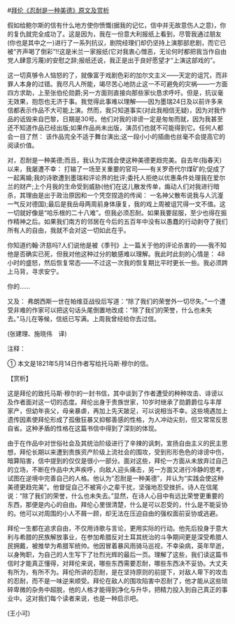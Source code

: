 #[拜伦《忍耐是一种美德》原文及赏析](https://www.vrrw.net/wx/12249.html)

假如给鲍尔斯的信有什么地方使你愤慨(据我的记忆，信中并无故意伤人之意)，你的复仇就完全成功了。这是因为，我在一份意大利报纸上看到，尽管我通过朋友(你也是其中之一)进行了一系列抗议，剧院经理们却仍坚持上演那部悲剧，而它已被“齐声喝了倒彩”!!这是米兰一家报纸(它对我衷心憎恶，无论何时都把我当作自由党人肆意污蔑)的安慰之辞;报纸还说，我正是出于良好愿望才“上演这部戏的”。

这一切真够令人恼怒的了，就像富于戏剧色彩的加尔文主义——天定的诅咒，而非罪人本身的过错。我尽凡人所能，竭尽苦心地防止这一不可避免的灾祸——一方面四方求助，上至张伯伦勋爵;另一方面则直接向那些家伙恳求呼吁。但是，抗议毫无效果，抱怨也无济于事。我觉得此事难以理解——因为墨瑞24日及以前许多来信都表示作品不大可能上演。然而，我只知道事实(对此我相信无疑)，因为对我作品的诋毁来自巴黎，日期是30号。他们对我的诽谤一定是匆匆而就，因为我甚至还不知道作品已经出版;如果作品尚未出版，演员们也就不可能得到它。任何人都会一目了然： 该作品完全不适于舞台演出;这一段小小的插曲也丝毫不会提高它的阅读价值。



对，忍耐是一种美德;而且，我认为实践会使这种美德更趋完美。自去年(指春天)以来，我屡遭不幸： 打输了一场至关重要的官司——有关罗奇代尔煤矿的;促成了一起离婚;我的诗歌遭到墨瑞和评论界的批评;委托人拒绝以优惠条件处理我在爱尔兰的财产;上个月我的生命受到威胁(他们在这儿散发传单，煽动人们对我进行暗杀，其理由是出于政治原因和一个凭空捏造的传闻： 一名神父散布说我与人沆瀣一气反对德国);最后是我岳母两周前身体康复，我的戏上周被诅咒得一文不值。这一切就好像是“哈乐根的二十八难”。但我必须忍耐。如果我要屈服，至少也得在振作精神之后。如果我们南方的邻居在今后的五百年中没有以愚蠢的行动剥夺了我们所有人的自由，我就不会对这一切如此在乎。

你知道约翰·济慈吗?人们说他是被《季刊》上一篇关于他的评论杀害的——我不知他是否确实已死，但我对他这种过分的敏感难以理解。我此时此刻的心情是： 48小时的盛怒，然后恢复常态——不过这一次我的恢复期比平时更长一些。我必须跨上马背，寻求安宁。

你的……

又及： 弗朗西斯一世在帕维亚战役后写道：“除了我们的荣誉外一切尽失。”一个遭受非难的作家可以把这句话头尾倒置地改成：“除了我们的荣誉，什么也未失去。”马儿在等候，信纸已写满。上周我曾经给你去过信。

(张建理、施晓伟　译)

注释：

① 本文是1821年5月14日作者写给托马斯·穆尔的信。

【赏析】

这是拜伦的致托马斯·穆尔的一封书信，其中谈到了作者遭受的种种攻击、诽谤以及作者面对这一切的态度。拜伦出身于贵族世家，10岁时继承了勋爵爵位与丰厚家产，但幼年丧父，母亲暴虐，再加上先天跛足，可以说相当不幸。这些境遇加上遗传因素使拜伦形成了孤傲狂暴又抑郁善感的性格，为人冲动尖刻，但又常常反思自省。这种矛盾的性格在这篇书信中得到了深刻的体现。

由于在作品中对世俗社会及其统治阶级进行了辛辣的讽刺，宣扬自由主义的民主思想，拜伦长期以来遭到贵族资产阶级上流社会的围攻，受到形形色色的诽谤中伤，暗算陷害，信中提到的仅仅是很小一部分。面对这些，拜伦一方面从未放弃过自己的立场，不断在作品中大声疾呼，向敌人迎头痛击，另一方面又进行冷静的思考，试图在逆境中完善自己的人格。他认为“忍耐是一种美德”，并认为“实践会使这种美德更趋完美”。他督促自己不被宵小之辈干扰，坚强地忍受挫折。诗人在信尾说：“除了我们的荣誉，什么也未失去。”显然，在诗人心目中有远比荣誉更重要的东西，那便是内心的自由。拜伦心里很清楚，什么是可以忍受的，什么是不能妥协的。他可以对周围的小人不屑一顾，却无法在压迫自由的强权面前妥协或逃避。

拜伦一生都在追求自由，不仅用诗歌与言论，更用实际的行动。他先后投身于意大利与希腊的民族解放事业，在参加希腊反对土耳其统治的斗争期间更是深受希腊人民拥戴，被推举为希腊军统帅。他因冒着暴风雨骑马巡视，不幸染病，英年早逝，以身殉职，为自己的人生写下了壮烈光辉的最后一页。理解了这些，我们读这篇书信时才能真正懂得，对拜伦来说，哪些东西需要忍耐，哪些东西决不妥协。大丈夫有所为，有所不为。拜伦所讲的忍耐，是在坚持原则的前提下，对敌人卑下的攻击的忍耐，而不是一味逆来顺受。拜伦在敌人的围攻陷害中忍耐了，他才能从这些琐碎卑微的杂务中超脱，他的人格才能得到净化与升华，把精力投入到自己真正的事业中。这对我们每个读者来说，也是一种启示吧。

(王小可)

